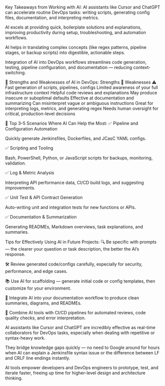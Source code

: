  Key Takeaways from Working with AI:
AI assistants like Cursor and ChatGPT can accelerate routine DevOps tasks: writing scripts, generating config files, documentation, and interpreting metrics.

AI excels at providing quick, boilerplate solutions and explanations, improving productivity during setup, troubleshooting, and automation workflows.

AI helps in translating complex concepts (like regex patterns, pipeline stages, or backup scripts) into digestible, actionable steps.

Integration of AI into DevOps workflows streamlines code generation, testing, pipeline configuration, and documentation — reducing context-switching.

📌 Strengths and Weaknesses of AI in DevOps:
Strengths 🚀	Weaknesses ⚠️
Fast generation of scripts, pipelines, configs	Limited awareness of your full infrastructure context
Helpful code reviews and explanations	May produce insecure or suboptimal defaults
Effective at documentation and summarizing	Can misinterpret vague or ambiguous instructions
Great for interpreting logs, metrics, and generating regex	Needs human oversight for critical, production-level decisions

📌 Top 3–5 Scenarios Where AI Can Help the Most:
✅ Pipeline and Configuration Automation

Quickly generate Jenkinsfiles, Dockerfiles, and JCasC YAML configs.

✅ Scripting and Tooling

Bash, PowerShell, Python, or JavaScript scripts for backups, monitoring, validation.

✅ Log & Metric Analysis

Interpreting API performance data, CI/CD build logs, and suggesting improvements.

✅ Unit Test & API Contract Generation

Auto-writing unit and integration tests for new functions or APIs.

✅ Documentation & Summarization

Generating READMEs, Markdown overviews, task explanations, and summaries.

Tips for Effectively Using AI in Future Projects:
🔍 Be specific with prompts — the clearer your question or task description, the better the AI’s response.

🛠️ Review generated code/configs carefully, especially for security, performance, and edge cases.

📚 Use AI for scaffolding — generate initial code or config templates, then customize for your environment.

📝 Integrate AI into your documentation workflow to produce clean summaries, diagrams, and READMEs.

🚀 Combine AI tools with CI/CD pipelines for automated reviews, code quality checks, and error interpretation.

AI assistants like Cursor and ChatGPT are incredibly effective as real-time collaborators for DevOps tasks, especially when dealing with repetitive or syntax-heavy work.

They bridge knowledge gaps quickly — no need to Google around for hours when AI can explain a Jenkinsfile syntax issue or the difference between LF and CRLF line endings instantly.

AI tools empower developers and DevOps engineers to prototype, test, and iterate faster, freeing up time for higher-level design and architecture thinking.
